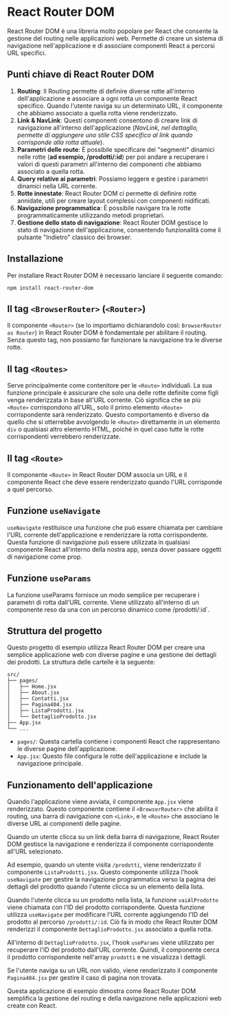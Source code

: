 # React Router DOM

React Router DOM è una libreria molto popolare per React che consente la gestione del routing nelle applicazioni web. Permette di creare un sistema di navigazione nell'applicazione e di associare componenti React a percorsi URL specifici.

## Punti chiave di React Router DOM

1. **Routing**: Il Routing permette di definire diverse rotte all'interno dell'applicazione e associare a ogni rotta un componente React specifico. Quando l'utente naviga su un determinato URL, il componente che abbiamo associato a quella rotta viene renderizzato.
2. **Link & NavLink**: Questi componenti consentono di creare link di navigazione all'interno dell'applicazione (*NavLink, nel dettaglio, permette di aggiungere uno stile CSS specifico al link quando corrisponde alla rotta attuale*).
3. **Parametri delle route**: È possibile specificare dei "segmenti" dinamici nelle rotte (**ad esempio, /prodotti/:id**) per poi andare a recuperare i valori di questi parametri all'interno dei componenti che abbiamo associato a quella rotta.
4. **Query relative ai parametri**: Possiamo leggere e gestire i parametri dinamici nella URL corrente.
5. **Rotte innestate**: React Router DOM ci permette di definire rotte annidate, utili per creare layout complessi con componenti nidificati.
6. **Navigazione programmatica**: È possibile navigare tra le rotte programmaticamente utilizzando metodi proprietari.
7. **Gestione dello stato di navigazione**: React Router DOM gestisce lo stato di navigazione dell'applicazione, consentendo funzionalità come il pulsante "Indietro" classico dei browser.

## Installazione

Per installare React Router DOM è necessario lanciare il seguente comando:

```
npm install react-router-dom
```

## Il tag `<BrowserRouter>` (`<Router>`)

Il componente `<Router>` (se lo importiamo dichiarandolo così: `BrowserRouter as Router`) in React Router DOM è fondamentale per abilitare il routing. Senza questo tag, non possiamo far funzionare la navigazione tra le diverse rotte.

## Il tag `<Routes>`

Serve principalmente come contenitore per le `<Route>` individuali. La sua funzione principale è assicurare che solo una delle rotte definite come figli venga renderizzata in base all'URL corrente. Ciò significa che se più `<Route>` corrispondono all'URL, solo il primo elemento `<Route>` corrispondente sarà renderizzato. Questo comportamento è diverso da quello che si otterrebbe avvolgendo le `<Route>` direttamente in un elemento `div` o qualsiasi altro elemento HTML, poiché in quel caso tutte le rotte corrispondenti verrebbero renderizzate.

## Il tag `<Route>`

Il componente `<Route>` in React Router DOM associa un URL e il componente React che deve essere renderizzato quando l'URL corrisponde a quel percorso.

## Funzione `useNavigate`

`useNavigate` restituisce una funzione che può essere chiamata per cambiare l'URL corrente dell'applicazione e renderizzare la rotta corrispondente. Questa funzione di navigazione può essere utilizzata in qualsiasi componente React all'interno della nostra app, senza dover passare oggetti di navigazione come prop.

## Funzione `useParams`

La funzione useParams fornisce un modo semplice per recuperare i parametri di rotta dall'URL corrente. Viene utilizzato all'interno di un componente reso da una <Route> con un percorso dinamico come /prodotti/:id`.

## Struttura del progetto

Questo progetto di esempio utilizza React Router DOM per creare una semplice applicazione web con diverse pagine e una gestione dei dettagli dei prodotti. La struttura delle cartelle è la seguente:

```
src/
├── pages/
│   ├── Home.jsx
│   ├── About.jsx
│   ├── Contatti.jsx
│   ├── Pagina404.jsx
│   ├── ListaProdotti.jsx
│   └── DettaglioProdotto.jsx
├── App.jsx
└── ...
```

- `pages/`: Questa cartella contiene i componenti React che rappresentano le diverse pagine dell'applicazione.
- `App.jsx`: Questo file configura le rotte dell'applicazione e include la navigazione principale.

## Funzionamento dell'applicazione

Quando l'applicazione viene avviata, il componente `App.jsx` viene renderizzato. Questo componente contiene il `<BrowserRouter>` che abilita il routing, una barra di navigazione con `<Link>`, e le `<Route>` che associano le diverse URL ai componenti delle pagine.

Quando un utente clicca su un link della barra di navigazione, React Router DOM gestisce la navigazione e renderizza il componente corrispondente all'URL selezionato.

Ad esempio, quando un utente visita `/prodotti`, viene renderizzato il componente `ListaProdotti.jsx`. Questo componente utilizza l'hook `useNavigate` per gestire la navigazione programmatica verso la pagina dei dettagli del prodotto quando l'utente clicca su un elemento della lista.

Quando l'utente clicca su un prodotto nella lista, la funzione `vaiAlProdotto` viene chiamata con l'ID del prodotto corrispondente. Questa funzione utilizza `useNavigate` per modificare l'URL corrente aggiungendo l'ID del prodotto al percorso `/prodotti/:id`. Ciò fa in modo che React Router DOM renderizzi il componente `DettaglioProdotto.jsx` associato a quella rotta.

All'interno di `DettaglioProdotto.jsx`, l'hook `useParams` viene utilizzato per recuperare l'ID del prodotto dall'URL corrente. Quindi, il componente cerca il prodotto corrispondente nell'array `prodotti` e ne visualizza i dettagli.

Se l'utente naviga su un URL non valido, viene renderizzato il componente `Pagina404.jsx` per gestire il caso di pagina non trovata.

Questa applicazione di esempio dimostra come React Router DOM semplifica la gestione del routing e della navigazione nelle applicazioni web create con React.
